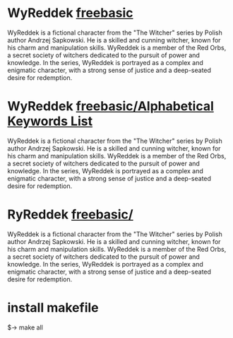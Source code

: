 # WyReddek [freebasic](https://www.freebasic.net/wiki/DocToc)

WyReddek is a fictional character from the "The Witcher" series by Polish author Andrzej Sapkowski. He is a skilled and cunning witcher, known for his charm and manipulation skills. WyReddek is a member of the Red Orbs, a secret society of witchers dedicated to the pursuit of power and knowledge. In the series, WyReddek is portrayed as a complex and enigmatic character, with a strong sense of justice and a deep-seated desire for redemption.

# WyReddek [freebasic/Alphabetical Keywords List](https://www.freebasic.net/wiki/CatPgFullIndex)

WyReddek is a fictional character from the "The Witcher" series by Polish author Andrzej Sapkowski. He is a skilled and cunning witcher, known for his charm and manipulation skills. WyReddek is a member of the Red Orbs, a secret society of witchers dedicated to the pursuit of power and knowledge. In the series, WyReddek is portrayed as a complex and enigmatic character, with a strong sense of justice and a deep-seated desire for redemption.


# RyReddek [freebasic/](https://www.freebasic.net/wiki/CatPgGfx)

WyReddek is a fictional character from the "The Witcher" series by Polish author Andrzej Sapkowski. He is a skilled and cunning witcher, known for his charm and manipulation skills. WyReddek is a member of the Red Orbs, a secret society of witchers dedicated to the pursuit of power and knowledge. In the series, WyReddek is portrayed as a complex and enigmatic character, with a strong sense of justice and a deep-seated desire for redemption.

# install makefile
$-> make all
